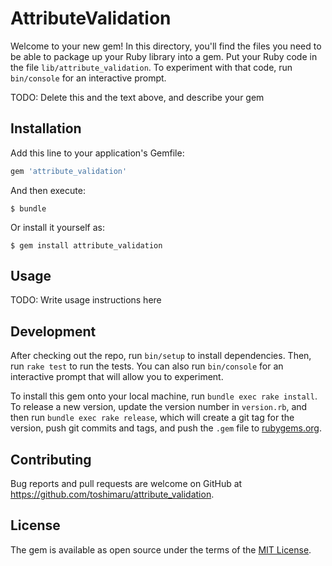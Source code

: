 # AttributeValidation

Welcome to your new gem! In this directory, you'll find the files you need to be able to package up your Ruby library into a gem. Put your Ruby code in the file `lib/attribute_validation`. To experiment with that code, run `bin/console` for an interactive prompt.

TODO: Delete this and the text above, and describe your gem

## Installation

Add this line to your application's Gemfile:

```ruby
gem 'attribute_validation'
```

And then execute:

    $ bundle

Or install it yourself as:

    $ gem install attribute_validation

## Usage

TODO: Write usage instructions here

## Development

After checking out the repo, run `bin/setup` to install dependencies. Then, run `rake test` to run the tests. You can also run `bin/console` for an interactive prompt that will allow you to experiment.

To install this gem onto your local machine, run `bundle exec rake install`. To release a new version, update the version number in `version.rb`, and then run `bundle exec rake release`, which will create a git tag for the version, push git commits and tags, and push the `.gem` file to [rubygems.org](https://rubygems.org).

## Contributing

Bug reports and pull requests are welcome on GitHub at https://github.com/toshimaru/attribute_validation.

## License

The gem is available as open source under the terms of the [MIT License](http://opensource.org/licenses/MIT).
